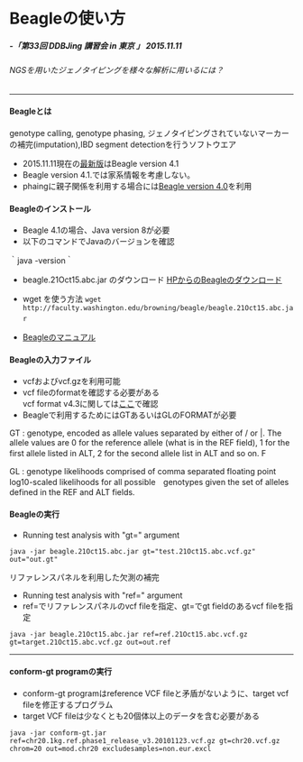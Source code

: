 # Beagleの使い方

##### -「第33回 DDBJing 講習会 in 東京 」 2015.11.11
###### NGSを用いたジェノタイピングを様々な解析に用いるには？
***
#### Beagleとは
genotype calling, genotype phasing, ジェノタイピングされていないマーカーの補完(imputation),IBD segment detectionを行うソフトウエア
- 2015.11.11現在の[最新版](http://faculty.washington.edu/browning/beagle/beagle.html)はBeagle version 4.1
- Beagle version 4.1.では家系情報を考慮しない。  
- phaingに親子関係を利用する場合には[Beagle version 4.0](https://faculty.washington.edu/browning/beagle/b4_0.html)を利用  

#### Beagleのインストール

- Beagle 4.1の場合、Java version 8が必要  
- 以下のコマンドでJavaのバージョンを確認　　

｀java -version｀　

- beagle.21Oct15.abc.jar のダウンロード
[HPからのBeagleのダウンロード](https://faculty.washington.edu/browning/beagle/beagle.html#download)
- wget を使う方法
`wget http://faculty.washington.edu/browning/beagle/beagle.21Oct15.abc.jar`　　

- [Beagleのマニュアル](https://faculty.washington.edu/browning/beagle/beagle_4.1_21Oct15.pdf)

#### Beagleの入力ファイル
- vcfおよびvcf.gzを利用可能
- vcf fileのformatを確認する必要がある  
vcf format v4.3に関しては[ここ](https://samtools.github.io/hts-specs/VCFv4.3.pdf)で確認
- Beagleで利用するためにはGTあるいはGLのFORMATが必要

GT : genotype, encoded as allele values separated by either of / or |. The allele values are 0 for the reference
allele (what is in the REF field), 1 for the first allele listed in ALT, 2 for the second allele list in ALT and
so on. F　　

GL : genotype likelihoods comprised of comma separated floating point log10-scaled likelihoods for all possible　genotypes given the set of alleles defined in the REF and ALT fields.
#### Beagleの実行


-  Running test analysis with \"gt=\" argument  

`java -jar beagle.21Oct15.abc.jar gt="test.21Oct15.abc.vcf.gz" out="out.gt"`

リファレンスパネルを利用した欠測の補完
-  Running test analysis with \"ref=\" argument  
-  ref=でリファレンスパネルのvcf fileを指定、gt=でgt fieldのあるvcf fileを指定

`java -jar beagle.21Oct15.abc.jar ref=ref.21Oct15.abc.vcf.gz gt=target.21Oct15.abc.vcf.gz out=out.ref`

***

####  conform-gt programの実行
- conform-gt programはreference VCF fileと矛盾がないように、target vcf fileを修正するプログラム
- target VCF fileは少なくとも20個体以上のデータを含む必要がある  

`java -jar conform-gt.jar ref=chr20.1kg.ref.phase1_release_v3.20101123.vcf.gz gt=chr20.vcf.gz chrom=20 out=mod.chr20 excludesamples=non.eur.excl`
